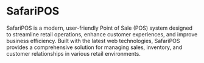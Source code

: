# SafariPOS
SafariPOS is a modern, user-friendly Point of Sale (POS) system designed to streamline retail operations, enhance customer experiences, and improve business efficiency. Built with the latest web technologies, SafariPOS provides a comprehensive solution for managing sales, inventory, and customer relationships in various retail environments.
